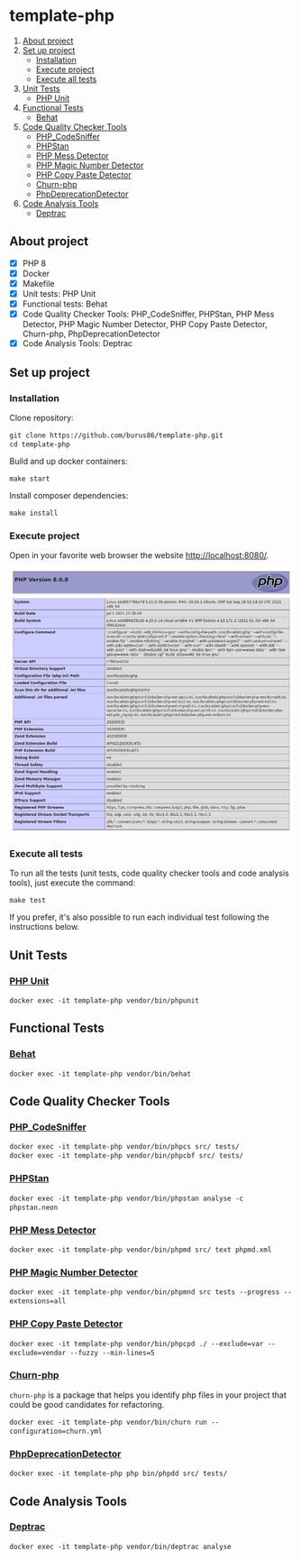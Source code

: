 # template-php

1. [About project](#about-project)
1. [Set up project](#set-up-project)
   * [Installation](#installation)
   * [Execute project](#execute-project)
   * [Execute all tests](#execute-all-tests)
1. [Unit Tests](#unit-tests)
   * [PHP Unit](#php-unit)
1. [Functional Tests](#functional-tests)
    * [Behat](#behat)
1. [Code Quality Checker Tools](#code-quality-checker-tools)
   * [PHP_CodeSniffer](#php_codesniffer)
   * [PHPStan](#phpstan)
   * [PHP Mess Detector](#php-mess-detector)
   * [PHP Magic Number Detector](#php-magic-number-detector)
   * [PHP Copy Paste Detector](#php-copy-paste-detector)
   * [Churn-php](#churn-php)
   * [PhpDeprecationDetector](#PhpDeprecationDetector)
1. [Code Analysis Tools](#code-analysis-tools)
   * [Deptrac](#deptrac)

## About project
- [x] PHP 8
- [x] Docker
- [x] Makefile
- [x] Unit tests: PHP Unit
- [x] Functional tests: Behat
- [x] Code Quality Checker Tools: PHP_CodeSniffer, PHPStan, PHP Mess Detector, PHP Magic Number Detector, PHP Copy Paste Detector, Churn-php, PhpDeprecationDetector
- [x] Code Analysis Tools: Deptrac

## Set up project

### Installation

Clone repository:

    git clone https://github.com/burus86/template-php.git
    cd template-php

Build and up docker containers:

    make start

Install composer dependencies:

    make install

### Execute project

Open in your favorite web browser the website [http://localhost:8080/](http://localhost:8080/).

![Captura](public/images/phpinfo.png)

### Execute all tests

To run all the tests (unit tests, code quality checker tools and code analysis tools), just execute the command:

    make test

If you prefer, it's also possible to run each individual test following the instructions below.

## Unit Tests

### [PHP Unit](https://github.com/sebastianbergmann/phpunit)

    docker exec -it template-php vendor/bin/phpunit

## Functional Tests

### [Behat](https://github.com/Behat/Behat)

    docker exec -it template-php vendor/bin/behat

## Code Quality Checker Tools

### [PHP_CodeSniffer](https://github.com/squizlabs/php_codesniffer)

    docker exec -it template-php vendor/bin/phpcs src/ tests/
    docker exec -it template-php vendor/bin/phpcbf src/ tests/

### [PHPStan](https://github.com/phpstan/phpstan)

    docker exec -it template-php vendor/bin/phpstan analyse -c phpstan.neon

### [PHP Mess Detector](https://github.com/phpmd/phpmd)

    docker exec -it template-php vendor/bin/phpmd src/ text phpmd.xml

### [PHP Magic Number Detector](https://github.com/povils/phpmnd)

    docker exec -it template-php vendor/bin/phpmnd src tests --progress --extensions=all

### [PHP Copy Paste Detector](https://github.com/sebastianbergmann/phpcpd)

    docker exec -it template-php vendor/bin/phpcpd ./ --exclude=var --exclude=vendor --fuzzy --min-lines=5

### [Churn-php](https://github.com/bmitch/churn-php)

`churn-php` is a package that helps you identify php files in your project that could be good candidates for refactoring.

    docker exec -it template-php vendor/bin/churn run --configuration=churn.yml

### [PhpDeprecationDetector](https://github.com/wapmorgan/PhpDeprecationDetector)

    docker exec -it template-php php bin/phpdd src/ tests/

## Code Analysis Tools

### [Deptrac](https://github.com/qossmic/deptrac)

    docker exec -it template-php vendor/bin/deptrac analyse
